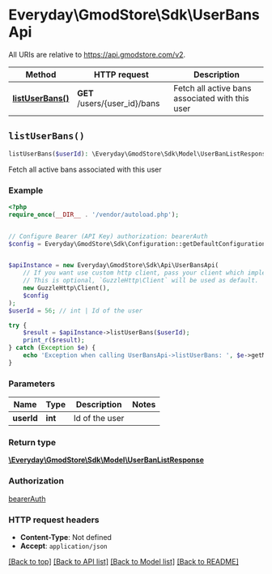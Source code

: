 # Everyday\GmodStore\Sdk\UserBansApi

All URIs are relative to https://api.gmodstore.com/v2.

Method | HTTP request | Description
------------- | ------------- | -------------
[**listUserBans()**](UserBansApi.md#listUserBans) | **GET** /users/{user_id}/bans | Fetch all active bans associated with this user


## `listUserBans()`

```php
listUserBans($userId): \Everyday\GmodStore\Sdk\Model\UserBanListResponse
```

Fetch all active bans associated with this user

### Example

```php
<?php
require_once(__DIR__ . '/vendor/autoload.php');


// Configure Bearer (API Key) authorization: bearerAuth
$config = Everyday\GmodStore\Sdk\Configuration::getDefaultConfiguration()->setAccessToken('YOUR_ACCESS_TOKEN');


$apiInstance = new Everyday\GmodStore\Sdk\Api\UserBansApi(
    // If you want use custom http client, pass your client which implements `GuzzleHttp\ClientInterface`.
    // This is optional, `GuzzleHttp\Client` will be used as default.
    new GuzzleHttp\Client(),
    $config
);
$userId = 56; // int | Id of the user

try {
    $result = $apiInstance->listUserBans($userId);
    print_r($result);
} catch (Exception $e) {
    echo 'Exception when calling UserBansApi->listUserBans: ', $e->getMessage(), PHP_EOL;
}
```

### Parameters

Name | Type | Description  | Notes
------------- | ------------- | ------------- | -------------
 **userId** | **int**| Id of the user |

### Return type

[**\Everyday\GmodStore\Sdk\Model\UserBanListResponse**](../Model/UserBanListResponse.md)

### Authorization

[bearerAuth](../../README.md#bearerAuth)

### HTTP request headers

- **Content-Type**: Not defined
- **Accept**: `application/json`

[[Back to top]](#) [[Back to API list]](../../README.md#endpoints)
[[Back to Model list]](../../README.md#models)
[[Back to README]](../../README.md)
